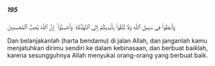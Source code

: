 ##### 195

<span class="ayah">وَأَنفِقُوا۟ فِى سَبِيلِ ٱللَّهِ وَلَا تُلْقُوا۟ بِأَيْدِيكُمْ إِلَى ٱلتَّهْلُكَةِ ۛ وَأَحْسِنُوٓا۟ ۛ إِنَّ ٱللَّهَ يُحِبُّ ٱلْمُحْسِنِينَ</span>

<span class="ayah_translation">Dan belanjakanlah (harta bendamu) di jalan Allah, dan janganlah kamu menjatuhkan dirimu sendiri ke dalam kebinasaan, dan berbuat baiklah, karena sesungguhnya Allah menyukai orang-orang yang berbuat baik.</span>
